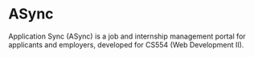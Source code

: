 # ASync
Application Sync (ASync) is a job and internship management portal for applicants and employers, developed for CS554 (Web Development II).
